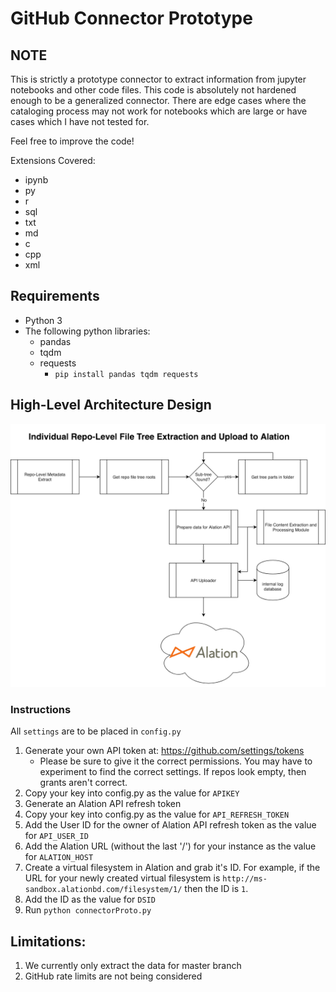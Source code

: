 # GitHub Connector Prototype

## NOTE

This is strictly a prototype connector to extract information from jupyter notebooks and other code files. This code is absolutely not hardened enough to be a generalized connector. There are edge cases where the cataloging process may not work for notebooks which are large or have cases which I have not tested for.

Feel free to improve the code!

Extensions Covered:
- ipynb
- py
- r
- sql
- txt
- md
- c
- cpp
- xml

## Requirements
- Python 3
- The following python libraries:
    - pandas
    - tqdm
    - requests
        - `pip install pandas tqdm requests`

## High-Level Architecture Design

<div style="text-align:center"><img src ="arch.png" /></div>

### Instructions
All `settings` are to be placed in `config.py`
1. Generate your own API token at: https://github.com/settings/tokens
    - Please be sure to give it the correct permissions. You may have to experiment to find the correct settings. If repos look empty, then grants aren't correct.
2. Copy your key into config.py as the value for `APIKEY`
3. Generate an Alation API refresh token
4. Copy your key into config.py as the value for `API_REFRESH_TOKEN`
5. Add the User ID for the owner of Alation API refresh token as the value for `API_USER_ID`
6. Add the Alation URL (without the last '/') for your instance as the value for `ALATION_HOST`
7. Create a virtual filesystem in Alation and grab it's ID. For example, if the URL for your newly created virtual filesystem is `http://ms-sandbox.alationbd.com/filesystem/1/` then the ID is `1`.
8. Add the ID as the value for `DSID`
9. Run ```python connectorProto.py```

## Limitations:

1. We currently only extract the data for master branch
2. GitHub rate limits are not being considered
